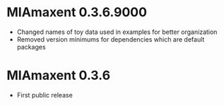 # MIAmaxent 0.3.6.9000

* Changed names of toy data used in examples for better organization
* Removed version minimums for dependencies which are default packages

# MIAmaxent 0.3.6

* First public release



